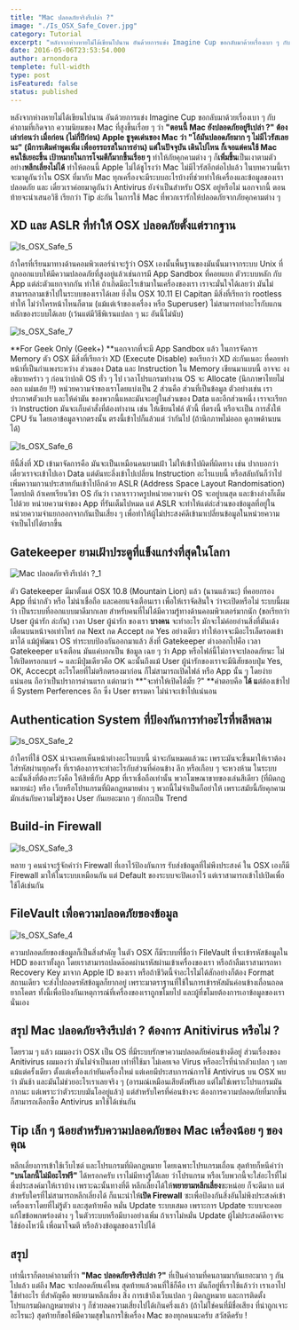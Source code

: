 ```yaml
---
title: "Mac ปลอดภัยจริงรึเปล่า ?"
image: "./Is_OSX_Safe_Cover.jpg"
category: Tutorial
excerpt: "หลังจากห่างหายไม่ได้เขียนไปนาน อันด้วยการแข่ง Imagine Cup ขอกลับมาด้วยเรื่องเบา ๆ กับคำถามที่เกิดจาก ความนิยมของ Mac ที่สูงขึ้นเรื่อย ๆ  ว่า "ตอนนี้ Mac ยังปลอดภัยอยู่รึเปล่า ?""
date: 2016-05-06T23:53:54.000
author: arnondora
templete: full-width
type: post
isFeatured: false
status: published
---
```


หลังจากห่างหายไม่ได้เขียนไปนาน อันด้วยการแข่ง Imagine Cup ขอกลับมาด้วยเรื่องเบา ๆ กับคำถามที่เกิดจาก ความนิยมของ Mac ที่สูงขึ้นเรื่อย ๆ  ว่า **"ตอนนี้ Mac ยังปลอดภัยอยู่รึเปล่า ?"  **ต้องเล่าก่อนว่า เมื่อก่อน (ไม่กี่ปีก่อน) Apple ชูจุดเด่นของ Mac ว่า "โ**อ้มันปลอดภัยมาก ๆ ไม่มีไวรัสเลยนะ" **(มีการเติมคำพูดเพิ่ม เพื่ออรรถรสในการอ่าน) แต่ในปัจจุบัน เดินไปไหน ก็เจอแต่คนใช้ Mac คนใช้เยอะขึ้น เป้าหมายในการโจมตีก็**มากขึ้นเรี่อย ๆ** ทำให้ภัยคุกคามต่าง ๆ ก็**เพิ่มขึ้น**เป็นเงาตามตัว อย่าง**หลีกเลี่ยงไม่ได้** ทำให้ตอนนี้ Apple ไม่ได้ชูโรงว่า Mac ไม่มีไวรัสอีกต่อไปแล้ว
ในบทความนี้เราจะมาดูกันว่าใน OSX ที่มากับ Mac ทุกเครื่องจะมีระบบอะไรบ้างที่ช่วยทำให้เครื่องและข้อมูลของเราปลอดภัย และ เดี๋ยวเราค่อยมาดูกันว่า Antivirus ยังจำเป็นสำหรับ OSX อยู่หรือไม่ นอกจากนี้ ตอนท้ายจะนำเสนอวิธี เรียกว่า Tip ล่ะกัน ในการใช้ Mac ที่พวกเรารักให้ปลอดภัยจากภัยคุกคามต่าง ๆ

## XD และ ASLR ที่ทำให้ OSX ปลอดภัยตั้งแต่รากฐาน

![Is_OSX_Safe_5](./Is_OSX_Safe_5.png)

ถ้าใครที่เรียนมาทางด้านคอมพิวเตอร์น่าจะรู้ว่า OSX เองนั้นพื้นฐานของมันนั้นมาจากระบบ Unix ที่ถูกออกแบบให้มีความปลอดภัยที่สูงอยู่แล้วเช่นการมี App Sandbox ที่คอยแยก ตัวระบบหลัก กับ App แต่ล่ะตัวแยกจากกัน ทำให้ ถ้าเกิดมีอะไรเข้ามาในเครื่องของเรา เราจะมั่นใจได้เลยว่า มันไม่สามารถลามเข้าไปในระบบของเราได้เลย ยิ่งใน OSX 10.11 El Capitan มีสิ่งที่เรียกว่า rootless ทำให้ ไม่ว่าใครหน้าไหนก็ตาม (แม้แต่เจ้าของเครื่อง หรือ Superuser) ไม่สามารถทำอะไรกับแกนหลักของระบบได้เลย (เว้นแต่มีวิธีพิเรนแปลก ๆ นะ อันนี้ไม่นับ)

![Is_OSX_Safe_7](./Is_OSX_Safe_7.png)

**For Geek Only (Geek+) **นอกจากที่จะมี App Sandbox แล้ว ในการจัดการ Memory ตัว OSX มีสิ่งที่เรียกว่า XD (Execute Disable) ขอเรียกว่า XD ล่ะกันเนอะ ที่คอยทำหน้าที่เป็นกำแพงระหว่าง ส่วนของ Data และ Instruction ใน Memory เขียนมาแบบนี้ อาจจะ งง อธิบายคร่าว ๆ ก่อนว่าปกติ OS ทั่ว ๆ ไป เวลาโปรแกรมทำงาน OS จะ Allocate (นึกภาษาไทยไม่ออก แม่มเอ้ย !!) หน่วยความจำของเราโดยแบ่งเป็น 2 ส่วนคือ ส่วนที่เป็นข้อมูล ตัวอย่างเช่น เราประกาศตัวแปร และให้ค่ามัน ของพวกนี้แหละมันจะอยู่ในส่วนของ Data และอีกส่วนหนึ่ง เราจะเรียกว่า Instruction มันจะเก็บคำสั่งที่ต้องทำงาน เช่น ให้เขียนไฟล์ ตัวนี้ ที่ตรงนี้ หรือจะเป็น การสั่งให้ CPU รัน โดยเอาข้อมูลจากตรงนั้น ตรงนี้เข้าไปก็แล้วแต่ ว่ากันไป (ถ้านึกภาพไม่ออก ดูภาพด้านบนได้)

![Is_OSX_Safe_6](./Is_OSX_Safe_6.png)

ทีนี้สิ่งที่ XD เข้ามาจัดการคือ มันจะเป็นเหมือนคนยามเฝ้า ไม่ให้เข้าไปผิดที่ผิดทาง เช่น ปากบอกว่า เดี๋ยวเราจะเข้าไปเอา Data แต่ดันทะลึ่งเข้าไปเปลี่ยน Instruction อะไรแบบนี้ หรือสลับกันก็ว่าไป
เพิ่มความกวนประสาทกันเข้าไปอีกด้วย ASLR (Address Space Layout Randomisation) โดยปกติ ถ้าเคยเรียนวิชา OS กันว่า เวลาเราวาดรูปหน่วยความจำ OS จะอยู่บนสุด และข้างล่างก็เต็มไปด้วย หน่วยความจำของ App ที่รันเต็มไปหมด แต่ ASLR จะทำให้แต่ล่ะส่วนของข้อมูลที่อยู่ในหน่วยความจำแยกออกจากกันเป็นเสี่ยง ๆ เพื่อทำให้ผู้ไม่ประสงค์ดีเข้ามาเปลี่ยนข้อมูลในหน่วยความจำเป็นไปได้ยากขึ้น

## Gatekeeper ยามเฝ้าประตูที่แข็งแกร่งที่สุดในโลกา

![Mac ปลอดภัยจริงรึเปล่า ?_1](./Is_OSX_Safe_1.png)

ตัว Gatekeeper มีมาตั้งแต่ OSX 10.8 (Mountain Lion) แล้ว (นานแล้วนะ) ที่คอยกรอง App ที่น่ากลัว หรือ ไม่น่าเชื่อถือ และคอยแจ้งเตือนเรา เพื่อให้เราจัดสินใจ ว่าจะเปิดหรือไม่ ระบบนี้ผมว่า เป็นระบบที่ออกแบบมาดีมากเลย สำหรับคนที่ไม่ได้มีความรู้ทางด้านคอมพิวเตอร์มากนัก (ขอเรียกว่า User ผู้น่ารัก ล่ะกัน) เวลา User ผู้น่ารัก ของเรา **บางคน** จะทำอะไร มักจะไม่ค่อยอ่านสิ่งที่มันเด้งเตือนบนหน้าจอเท่าไหร่ กด Next กด Accept กด Yes อย่างเดียว ทำให้อาจจะมีอะไรเล็ดรอดเข้ามาได้ แม้ผู้พัฒนา OS ทำระบบป้องกันออกมาแล้ว สิ่งที่ Gatekeeper ต่างออกไปคือ เวลา Gatekeeper แจ้งเตือน มันแค่บอกเป็น ข้อมูล เฉย ๆ ว่า App หรือไฟล์นี้ไม่อาจจะปลอดภัยนะ ไม่ให้เปิดหรอกแบร่ ~ และมีปุ่มเดียวคือ OK ฉะนั้นถึงแม้ User ผู้น่ารักของเราจะมีนิสัยชอบปุ่ม Yes, OK, Accecpt อะไรโดยที่ไม่ตรึกตรองมาก่อน ก็ไม่สามารถเปิดไฟล์ หรือ App นั้น ๆ โดยง่ายแน่นอน ถือว่าเป็นปราการด่านแรก แต่ถามว่า **"จะทำให้เปิดได้มั้ย ?"  **คำตอบคือ **ได้ แ**ต่ต้องเข้าไปที่ System Perferences อีก ซึ่ง User ธรรมดา ไม่น่าจะเข้าไปแน่นอน

## Authentication System ที่ป้องกันการทำอะไรที่พลีพลาม

![Is_OSX_Safe_2](./Is_OSX_Safe_2.png)

ถ้าใครที่ใช้ OSX น่าจะเคยเห็นหน้าต่างอะไรแบบนี้ น่าจะกันหมดแล้วนะ เพราะมันจะขึ้นมาให้เราต้องใส่รหัสผ่านทุกครั้ง ที่เราต้องการจะทำอะไรกับส่วนที่ค่อนข้าง ลึก หรือเกือบ ๆ จะหวงห้าม ในระบบ ฉะนั้นสิ่งที่ต้องระวังคือ ให้สิทธิ์กับ App ที่เราเชื่อถือเท่านั้น พวกโฆษณาขายของเล่นสีเดียว (ที่ผิดกฏหมายน่ะ) หรือ เว็บหรือโปรแกรมที่ผิดกฏหมายต่าง ๆ พวกนี้ไม่จำเป็นก็อย่าให้ เพราะสมัยนี้ภัยคุกคามมักเล่นกับความไม่รู้ของ User กันเยอะมาก ๆ ยักกะเป็น Trend

## Build-in Firewall

![Is_OSX_Safe_3](./Is_OSX_Safe_3.png)

หลาย ๆ คนน่าจะรู้จักคำว่า Firewall ที่เอาไว้ป้องกันการ รับส่งข้อมูลที่ไม่พึงประสงค์ ใน OSX เองก็มี Firewall มาให้ในระบบเหมือนกัน แต่ Default ของระบบจะปิดเอาไว้ แต่เราสามารถเข้าไปเปิดเพื่อใช้ได้เช่นกัน

## FileVault เพื่อความปลอดภัยของข้อมูล

![Is_OSX_Safe_4](./Is_OSX_Safe_4.png)

ความปลอดภัยของข้อมูลก็เป็นสิ่งสำคัญ ในตัว OSX ก็มีระบบที่ชื่อว่า FileVault ที่จะเข้ารหัสข้อมูลใน HDD ของเราทั้งลูก โดยเราสามารถปลดล๊อคผ่านรหัสผ่านเข้าเครื่องของเรา หรือถ้าลืมเราสามารถหา Recovery Key มาจาก Apple ID ของเรา หรือถ้าชีวิตนี้จำอะไรไม่ได้สักอย่างก็ต้อง Format สถานเดียว จะส่งไปถอดรหัสข้อมูลก็ยากอยู่ เพราะมาตราฐานที่ใช้ในการเข้ารหัสมันค่อนข้างเถื่อนถอดยากโคตร ทั้งนี้เพื่อป้องกันเหตุการณ์ที่เครื่องของเราถูกขโมยไป และผู้ที่ขโมยต้องการเอาข้อมูลของเรา นั่นเอง

## สรุป Mac ปลอดภัยจริงรึเปล่า ? ต้องการ Anitivirus หรือไม่ ?
โดยรวม ๆ แล้ว ผมมองว่า OSX เป็น OS ที่มีระบบรักษาความปลอดภัยค่อนข้างดีอยู่ ส่วนเรื่องของ Anitivirus ผมมองว่า มันไม่จำเป็นเลย เท่าที่ใช้มา ไม่เคยเจอ Virus หรืออะไรที่น่ากลัวแปลก ๆ เลย แม้แต่ครั้งเดียว ตั้งแต่เครื่องเก่ายันเครื่องใหม่ แต่เคยมีประสบการณ์การใช้ Antivirus บน OSX พบว่า มันช้า และมันไม่ช่วยอะไรเราเลยจริง ๆ (อารมณ์เหมือนเสียตังฟรีเลย แต่ไม่ใช่เพราะโปรแกรมมันกากนะ แต่เพราะว่าตัวระบบมันโออยู่แล้ว) แต่สำหรับใครที่ค่อนข้างจะ ต้องการความปลอดภัยที่มากขึ้นก็สามารถเลือกซื้อ Antivirus มาใช้ได้เช่นกัน

## Tip เล็ก ๆ น้อยสำหรับความปลอดภัยของ Mac เครื่องน้อย ๆ ของคุณ
หลีกเลี่ยงการเข้าใช้เว็บไซต์ และโปรแกรมที่ผิดกฏหมาย โดยเฉพาะโปรแกรมเถื่อน สุดท้ายก็หนีคำว่า **"บนโลกนี้ไม่มีอะไรฟรี"** ได้หรอกครับ เราไม่มีทางรู้ได้เลย ว่าโปรแกรม หรือเว็บพวกนี้จะใส่อะไรที่ไม่พึ่งประสงค์มาให้เราบ้าง เพราะฉะนั้นทางที่ดี หลีกเลี่ยงได้ให้**พยายามหลีกเลี่ยง**ซะหน่อย ก็จะดีมาก แต่สำหรับใครที่ไม่สามารถหลีกเลี่ยงได้ ก็แนะนำให้**เปิด Firewall** ซะเพื่อป้องกันสิ่งอันไม่พึงประสงค์เข้าเครื่องเราโดยที่ไม่รู้ตัว
และสุดท้ายคือ หมั่น Update ระบบเสมอ เพราะการ Update ระบบจะคอยแก้ไขข้อพกพร่องต่าง ๆ ในตัวระบบหรือมีบางอย่างเพิ่ม ถ้าเราไม่หมั่น Update ผู้ไม่ประสงค์ดีอาจจะใช้ช่องโหว่นี้ เพื่อมาโจมตี หรือล้วงข้อมูลของเราไปได้

## สรุป
เท่านี้เราก็ตอบคำถามที่ว่า **"Mac ปลอดภัยจริงรึเปล่า ?"** ที่เป็นคำถามที่คนถามมากันเยอะมาก ๆ กันไปแล้ว แต่ถึง Mac จะปลอดภัยแค่ไหน สุดท้ายแล้วคนที่ใช้ก็คือ เรา มันก็อยู่ที่เราใช้แล้วว่า เราเอาไปใช้ทำอะไร ที่สำคัญคือ พยายามหลีกเลี่ยง สิ่ง การเข้าถึงเว็บแปลก ๆ ผิดกฏหมาย และการติดตั้งโปรแกรมผิดกฏหมายต่าง ๆ ก็ช่วยลดความเสี่ยงไปได้เกินครึ่งแล้ว (ถ้าไม่ใช่คนที่มีชื่อเสียง ที่น่าถูกเจาะอะไรนะ) สุดท้ายก็ขอให้มีความสุขในการใช้เครื่อง Mac ของทุกคนนะครับ สวัสดีครับ !
